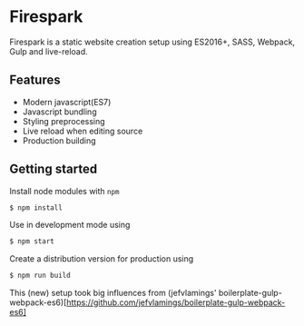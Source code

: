 # Firespark
Firespark is a static website creation setup using ES2016+, SASS, Webpack, Gulp and live-reload.

## Features
- Modern javascript(ES7)
- Javascript bundling
- Styling preprocessing
- Live reload when editing source
- Production building

## Getting started
Install node modules with `npm`
```sh
$ npm install
```

Use in development mode using
```sh
$ npm start
```

Create a distribution version for production using
```sh
$ npm run build
```

This (new) setup took big influences from (jefvlamings' boilerplate-gulp-webpack-es6)[https://github.com/jefvlamings/boilerplate-gulp-webpack-es6]